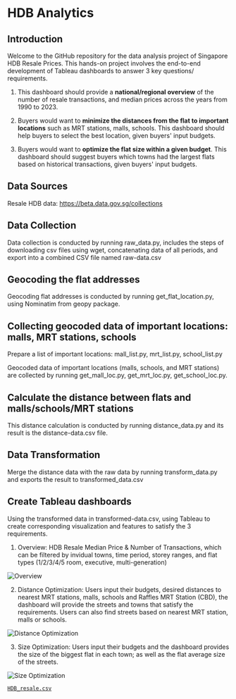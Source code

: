 # HDB Analytics  

## Introduction 

Welcome to the GitHub repository for the data analysis project of Singapore HDB Resale Prices. This hands-on project involves the end-to-end development of Tableau dashboards to answer 3 key questions/ requirements.

1. This dashboard should  provide a **national/regional overview** of the number of resale transactions, and median prices across the years from 1990 to 2023.

2. Buyers would want to **minimize the distances from the flat to important locations** such as MRT stations, malls, schools. This dashboard should help buyers to select the best location, given buyers' input budgets.

3. Buyers would want to **optimize the flat size within a given budget**. This dashboard should suggest buyers which towns had the largest flats based on historical transactions, given buyers' input budgets. 

## Data Sources

Resale HDB data: https://beta.data.gov.sg/collections

## Data Collection

Data collection is conducted by running raw_data.py, includes the steps of downloading csv files using wget, concatenating data of all periods, and export into a combined CSV file named raw-data.csv 

## Geocoding the flat addresses 

Geocoding flat addresses is conducted by running get_flat_location.py, using Nominatim from geopy package. 

## Collecting geocoded data of important locations: malls, MRT stations, schools 

Prepare a list of important locations: mall_list.py, mrt_list.py, school_list.py

Geocoded data of important locations (malls, schools, and MRT stations) are collected by running get_mall_loc.py, get_mrt_loc.py, get_school_loc.py.

## Calculate the distance between flats and malls/schools/MRT stations

This distance calculation is conducted by running distance_data.py and its result is the distance-data.csv file. 

## Data Transformation

Merge the distance data with the raw data by running transform_data.py and exports the result to transformed_data.csv

## Create Tableau dashboards

Using the transformed data in transformed-data.csv, using Tableau to create corresponding visualization and features to satisfy the 3 requirements. 

1. Overview: HDB Resale Median Price & Number of Transactions, which can be filtered by invidual towns, time period, storey ranges, and flat types (1/2/3/4/5 room, executive, multi-generation)

![Overview](https://github.com/rubynduong/hdb-analytics/assets/106129711/b600053e-0356-460d-aaed-d3bdbe3ae284)

2. Distance Optimization: Users input their budgets, desired distances to nearest MRT stations, malls, schools and Raffles MRT Station (CBD), the dashboard will provide the streets and towns that satisfy the requirements. Users can also find streets based on nearest MRT station, malls or schools.

![Distance Optimization](https://github.com/rubynduong/hdb-analytics/assets/106129711/975dd0ae-3834-4664-8c63-c83e03a08e3d)

3. Size Optimization: Users input their budgets and the dashboard provides the size of the biggest flat in each town; as well as the flat average size of the streets.

![Size Optimization](https://github.com/rubynduong/hdb-analytics/assets/106129711/d1063bf0-e810-4682-9d96-1635000616cf)





[`HDB_resale.csv`]('HDB_resale.csv')